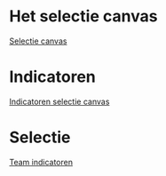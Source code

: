 # Het selectie canvas
[Selectie canvas](https://paulomoekotte.github.io/Indicatoren/SelectieCanvas.html)
# Indicatoren
[Indicatoren selectie canvas](https://paulomoekotte.github.io/Indicatoren/ModelSelectieCanvas.html)
# Selectie
[Team indicatoren](https://paulomoekotte.github.io/Indicatoren/teamindicatoren.html)

